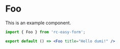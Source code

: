 # Foo

This is an example component.

```jsx
import { Foo } from 'rc-easy-form';

export default () => <Foo title="Hello dumi!" />
```
